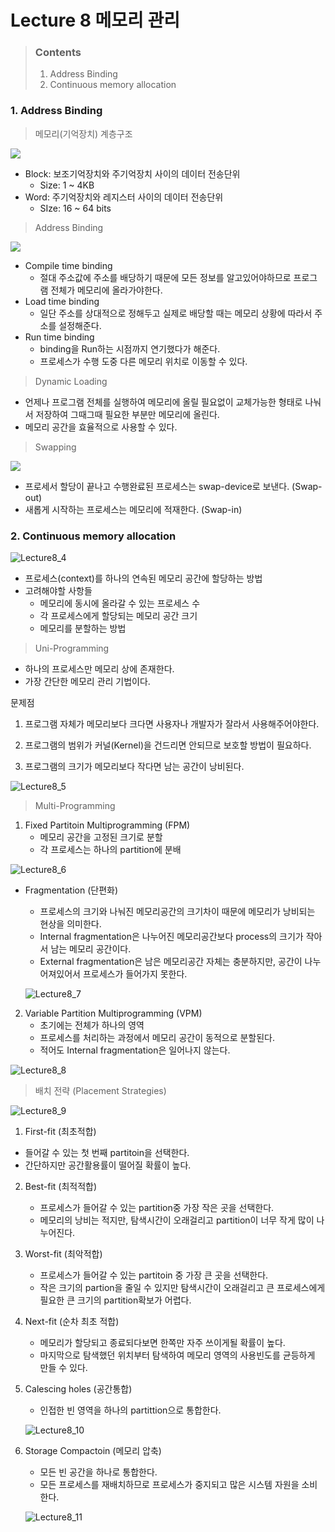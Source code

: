 # Lecture 8 메모리 관리



> ### Contents
>
> 1. Address Binding
> 2. Continuous memory allocation





### 1. Address Binding

> 메모리(기억장치) 계층구조

![](assets/Lecture8_1.PNG)

- Block: 보조기억장치와 주기억장치 사이의 데이터 전송단위
  - Size: 1 ~ 4KB
- Word: 주기억장치와 레지스터 사이의 데이터 전송단위
  - SIze: 16 ~ 64 bits



> Address Binding

![](assets/Lecture8_2.PNG)

- Compile time binding
  - 절대 주소값에 주소를 배당하기 때문에 모든 정보를 알고있어야하므로 프로그램 전체가 메모리에 올라가야한다.
- Load time binding
  - 일단 주소를 상대적으로 정해두고 실제로 배당할 때는 메모리 상황에 따라서 주소를 설정해준다.
- Run time binding
  - binding을 Run하는 시점까지 연기했다가 해준다.
  - 프로세스가 수행 도중 다른 메모리 위치로 이동할 수 있다.



> Dynamic Loading

- 언제나 프로그램 전체를 실행하여 메모리에 올릴 필요없이 교체가능한 형태로 나눠서 저장하여 그때그때 필요한 부분만 메모리에 올린다.
- 메모리 공간을 효율적으로 사용할 수 있다.



> Swapping

![](assets/Lecture8_3.PNG)

- 프로세서 할당이 끝나고 수행완료된 프로세스는 swap-device로 보낸다. (Swap-out)
- 새롭게 시작하는 프로세스는 메모리에 적재한다. (Swap-in)



### 2. Continuous memory allocation

![Lecture8_4](assets/Lecture8_4.PNG)

- 프로세스(context)를 하나의 연속된 메모리 공간에 할당하는 방법
- 고려해야할 사항들
  - 메모리에 동시에 올라갈 수 있는 프로세스 수
  - 각 프로세스에게 할당되는 메모리 공간 크기
  - 메모리를 분할하는 방법



> Uni-Programming

- 하나의 프로세스만 메모리 상에 존재한다.
- 가장 간단한 메모리 관리 기법이다.



문제점

1. 프로그램 자체가 메모리보다 크다면 사용자나 개발자가 잘라서 사용해주어야한다.

2. 프로그램의 범위가 커널(Kernel)을 건드리면 안되므로 보호할 방법이 필요하다.
3. 프로그램의 크기가 메모리보다 작다면 남는 공간이 낭비된다.

![Lecture8_5](assets/Lecture8_5.png)



> Multi-Programming



1. Fixed Partitoin Multiprogramming (FPM)
   - 메모리 공간을 고정된 크기로 분할
   - 각 프로세스는 하나의 partition에 분배

![Lecture8_6](assets/Lecture8_6.PNG)



- Fragmentation (단편화)

  - 프로세스의 크기와 나눠진 메모리공간의 크기차이 때문에 메모리가 낭비되는 현상을 의미한다.
  - Internal fragmentation은 나누어진 메모리공간보다 process의 크기가 작아서 남는 메모리 공간이다.
  - External fragmentation은 남은 메모리공간 자체는 충분하지만, 공간이 나누어져있어서 프로세스가 들어가지 못한다.

  ![Lecture8_7](assets/Lecture8_7.PNG)



2. Variable Partition Multiprogramming (VPM)
   - 초기에는 전체가 하나의 영역
   - 프로세스를 처리하는 과정에서 메모리 공간이 동적으로 분할된다.
   - 적어도 Internal fragmentation은 일어나지 않는다.

![Lecture8_8](assets/Lecture8_8.PNG)



> 배치 전략 (Placement Strategies)



![Lecture8_9](assets/Lecture8_9.PNG)

1.  First-fit (최초적합)
   - 들어갈 수 있는 첫 번째 partitoin을 선택한다.
   - 간단하지만 공간활용률이 떨어질 확률이 높다.

2. Best-fit (최적적합)

   - 프로세스가 들어갈 수 있는 partition중 가장 작은 곳을 선택한다.
   - 메모리의 낭비는 적지만, 탐색시간이 오래걸리고 partition이 너무 작게 많이 나누어진다.

3. Worst-fit (최악적합)

   - 프로세스가 들어갈 수 있는 partitoin 중 가장 큰 곳을 선택한다.
   - 작은 크기의 partion을 줄일 수 있지만 탐색시간이 오래걸리고 큰 프로세스에게 필요한 큰 크기의 partition확보가 어렵다.

4. Next-fit (순차 최초 적합)

   - 메모리가 할당되고 종료되다보면 한쪽만 자주 쓰이게될 확률이 높다. 
   - 마지막으로 탐색했던 위치부터 탐색하여 메모리 영역의 사용빈도를 균등하게 만들 수 있다.

5. Calescing holes (공간통합)

   - 인접한 빈 영역을 하나의 partittion으로 통합한다.

   ![Lecture8_10](assets/Lecture8_10.PNG)

6. Storage Compactoin (메모리 압축)

   - 모든 빈 공간을 하나로 통합한다.
   - 모든 프로세스를 재배치하므로 프로세스가 중지되고 많은 시스템 자원을 소비한다.

   ![Lecture8_11](assets/Lecture8_11.PNG)